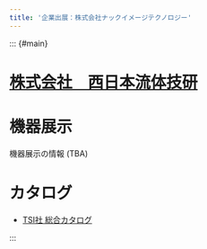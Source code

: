 ```yaml
---
title: '企業出展：株式会社ナックイメージテクノロジー'
---
```


::: {#main}

<!-- ![株式会社　西日本流体技研](images/sponsors/fel.png) -->

# [株式会社　西日本流体技研](http://fel.ne.jp/)

# 機器展示 <i class="fas fa-flask"></i>

機器展示の情報 (TBA)

<!-- # ランチョンセミナー <i class="fas fa-utensils"></i>

ランチョンセミナーの予定（TBA） -->

<!-- # 広告

- <i class="fas fa-ad"></i> [広告](files/sponosrs/nac/ad.pdf) -->

# カタログ

- <i class="fas fa-book-open"></i> [TSI社 総合カタログ](http://fel.ne.jp/tsi/)

:::
